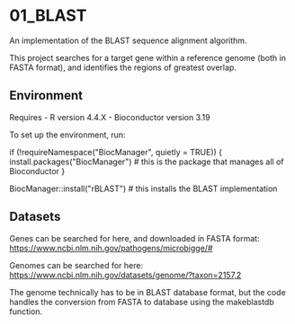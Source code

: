 # 01_BLAST
An implementation of the BLAST sequence alignment algorithm. 

This project searches for a target gene within a reference genome (both in FASTA format), and identifies the regions of greatest overlap. 


## Environment

Requires
    - R version 4.4.X
    - Bioconductor version 3.19

To set up the environment, run:

if (!requireNamespace("BiocManager", quietly = TRUE)) {
  install.packages("BiocManager") # this is the package that manages all of Bioconductor
}

BiocManager::install("rBLAST") # this installs the BLAST implementation


## Datasets

Genes can be searched for here, and downloaded in FASTA format: https://www.ncbi.nlm.nih.gov/pathogens/microbigge/#

Genomes can be searched for here: https://www.ncbi.nlm.nih.gov/datasets/genome/?taxon=2157,2

The genome technically has to be in BLAST database format, but the code handles the conversion from FASTA to database using the makeblastdb function. 